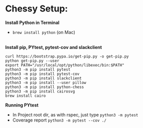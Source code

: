 # Chessy Setup:

**Install Python in Terminal**
- `brew install python` (on Mac)
<br><br>

**Install pip, PYtest, pytest-cov and slackclient**
<br>
```
curl https://bootstrap.pypa.io/get-pip.py -o get-pip.py
python get-pip.py --user
export PATH="/usr/local/opt/python/libexec/bin:$PATH"
python3 -m pip install pytest
python3 -m pip install pytest-cov
python3 -m pip install slackclient
python3 -m pip install --user pillow
python3 -m pip install python-chess
python3 -m pip install cairosvg
brew install cairo
```


**Running PYtest**
- In Project root dir, as with rspec, just type `python3 -m pytest`
- Coverage report `python3 -m pytest --cov ./`
